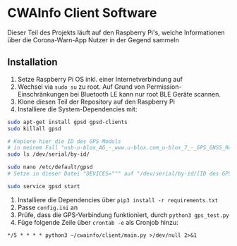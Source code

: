 # CWAInfo Client Software

Dieser Teil des Projekts läuft auf den Raspberry Pi's, welche Informationen über die Corona-Warn-App Nutzer in der Gegend sammeln

## Installation

1. Setze Raspberry Pi OS inkl. einer Internetverbindung auf
1. Wechsel via `sudo su` zu root. Auf Grund von Permission-Einschränkungen bei Bluetooth LE kann nur root BLE Geräte scannen.
1. Klone diesen Teil der Repository auf den Raspberry Pi
1. Installiere die System-Dependencies mit:
```bash
sudo apt-get install gpsd gpsd-clients
sudo killall gpsd

# Kopiere hier die ID des GPS Moduls
# in meinem Fall "usb-u-blox_AG_-_www.u-blox.com_u-blox_7_-_GPS_GNSS_Receiver-if00"
sudo ls /dev/serial/by-id/

sudo nano /etc/default/gpsd
# Setze in dieser Datei "DEVICES=""" auf "/dev/serial/by-id/[ID des GPS Gerätes]"

sudo service gpsd start
```
1. Installiere die Dependencies über `pip3 install -r requirements.txt`
1. Passe `config.ini` an
1. Prüfe, dass die GPS-Verbindung funktioniert, durch `python3 gps_test.py`
1. Füge folgende Zeile über `crontab -e` als Cronjob hinzu:
```
*/5 * * * * python3 ~/cwainfo/client/main.py >/dev/null 2>&1
```

